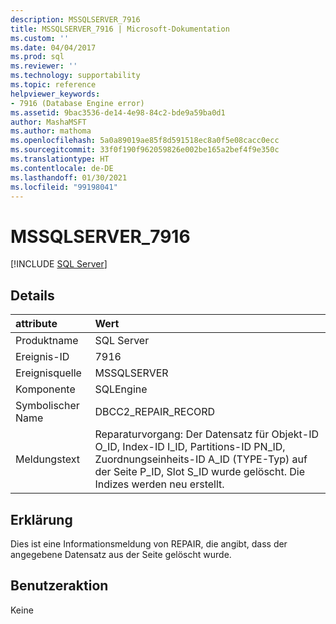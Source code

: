 ```yaml
---
description: MSSQLSERVER_7916
title: MSSQLSERVER_7916 | Microsoft-Dokumentation
ms.custom: ''
ms.date: 04/04/2017
ms.prod: sql
ms.reviewer: ''
ms.technology: supportability
ms.topic: reference
helpviewer_keywords:
- 7916 (Database Engine error)
ms.assetid: 9bac3536-de14-4e98-84c2-bde9a59ba0d1
author: MashaMSFT
ms.author: mathoma
ms.openlocfilehash: 5a0a89019ae85f8d591518ec8a0f5e08cacc0ecc
ms.sourcegitcommit: 33f0f190f962059826e002be165a2bef4f9e350c
ms.translationtype: HT
ms.contentlocale: de-DE
ms.lasthandoff: 01/30/2021
ms.locfileid: "99198041"
---
```

# <a name="mssqlserver_7916"></a>MSSQLSERVER_7916
 [!INCLUDE [SQL Server](../../includes/applies-to-version/sqlserver.md)]
  
## <a name="details"></a>Details  
  
| attribute | Wert |  
| :-------- | :---- |  
|Produktname|SQL Server|  
|Ereignis-ID|7916|  
|Ereignisquelle|MSSQLSERVER|  
|Komponente|SQLEngine|  
|Symbolischer Name|DBCC2_REPAIR_RECORD|  
|Meldungstext|Reparaturvorgang: Der Datensatz für Objekt-ID O_ID, Index-ID I_ID, Partitions-ID PN_ID, Zuordnungseinheits-ID A_ID (TYPE-Typ) auf der Seite P_ID, Slot S_ID wurde gelöscht. Die Indizes werden neu erstellt.|  
  
## <a name="explanation"></a>Erklärung  
Dies ist eine Informationsmeldung von REPAIR, die angibt, dass der angegebene Datensatz aus der Seite gelöscht wurde.  
  
## <a name="user-action"></a>Benutzeraktion  
Keine  
  
